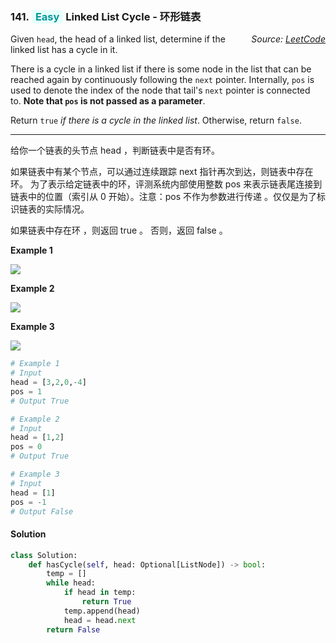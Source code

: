 ### 141. <span style="color:#08979c;background:#e6fffb;border-color:#87e8de;padding:1px 6px;border-radius:5px;">Easy</span> Linked List Cycle - 环形链表

<i style="float:right">Source: [LeetCode](https://leetcode.com/problems/linked-list-cycle/)</i>

Given `head`, the head of a linked list, determine if the linked list has a cycle in it.

There is a cycle in a linked list if there is some node in the list that can be reached again by continuously following the `next` pointer. Internally, `pos` is used to denote the index of the node that tail's `next` pointer is connected to. **Note that `pos` is not passed as a parameter**.

Return `true` *if there is a cycle in the linked list*. Otherwise, return `false`.

-----------------------------------

给你一个链表的头节点 head ，判断链表中是否有环。

如果链表中有某个节点，可以通过连续跟踪 next 指针再次到达，则链表中存在环。 为了表示给定链表中的环，评测系统内部使用整数 pos 来表示链表尾连接到链表中的位置（索引从 0 开始）。注意：pos 不作为参数进行传递 。仅仅是为了标识链表的实际情况。

如果链表中存在环 ，则返回 true 。 否则，返回 false 。

**Example 1**

![](https://assets.leetcode.com/uploads/2018/12/07/circularlinkedlist.png)

**Example 2**

![](https://assets.leetcode.com/uploads/2018/12/07/circularlinkedlist_test2.png)

**Example 3**

![](https://assets.leetcode.com/uploads/2018/12/07/circularlinkedlist_test3.png)

```python
# Example 1
# Input
head = [3,2,0,-4]
pos = 1
# Output True

# Example 2
# Input
head = [1,2]
pos = 0
# Output True

# Example 3
# Input
head = [1]
pos = -1
# Output False
```

#### Solution

```python
class Solution:
    def hasCycle(self, head: Optional[ListNode]) -> bool:
        temp = []
        while head:
            if head in temp:
                return True
            temp.append(head)
            head = head.next
        return False
```

